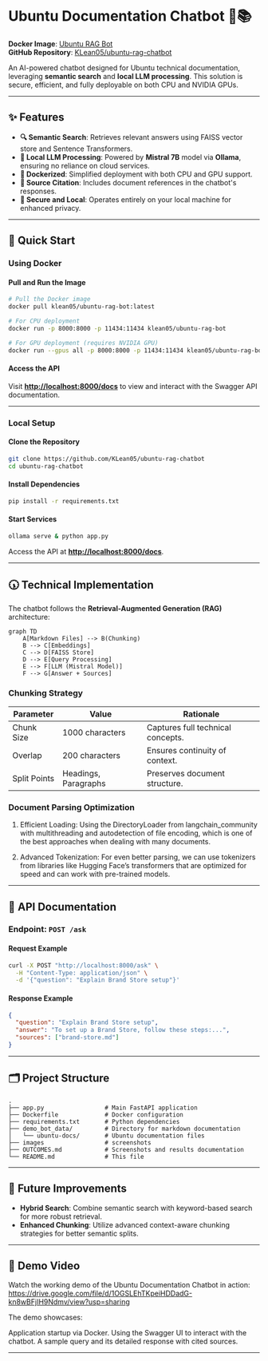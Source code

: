 # Ubuntu Documentation Chatbot 🤖📚

**Docker Image**: [Ubuntu RAG Bot](https://hub.docker.com/r/klean05/ubuntu-rag-bot)  
**GitHub Repository**: [KLean05/ubuntu-rag-chatbot](https://github.com/KLean05/ubuntu-rag-chatbot)  

An AI-powered chatbot designed for Ubuntu technical documentation, leveraging **semantic search** and **local LLM processing**. This solution is secure, efficient, and fully deployable on both CPU and NVIDIA GPUs.

---

## ✨ Features  

- **🔍 Semantic Search**: Retrieves relevant answers using FAISS vector store and Sentence Transformers.  
- **🤖 Local LLM Processing**: Powered by **Mistral 7B** model via **Ollama**, ensuring no reliance on cloud services.  
- **🚳 Dockerized**: Simplified deployment with both CPU and GPU support.  
- **📂 Source Citation**: Includes document references in the chatbot's responses.  
- **🔡 Secure and Local**: Operates entirely on your local machine for enhanced privacy.  

---

## 🚀 Quick Start  

### **Using Docker**  

#### Pull and Run the Image  
```bash
# Pull the Docker image
docker pull klean05/ubuntu-rag-bot:latest  

# For CPU deployment
docker run -p 8000:8000 -p 11434:11434 klean05/ubuntu-rag-bot  

# For GPU deployment (requires NVIDIA GPU)
docker run --gpus all -p 8000:8000 -p 11434:11434 klean05/ubuntu-rag-bot  
```

#### Access the API  
Visit **[http://localhost:8000/docs](http://localhost:8000/docs)** to view and interact with the Swagger API documentation.  

---

### **Local Setup**  

#### Clone the Repository  
```bash
git clone https://github.com/KLean05/ubuntu-rag-chatbot  
cd ubuntu-rag-chatbot  
```

#### Install Dependencies  
```bash
pip install -r requirements.txt  
```

#### Start Services  
```bash
ollama serve & python app.py  
```

Access the API at **[http://localhost:8000/docs](http://localhost:8000/docs)**.

---

## 🕠️ Technical Implementation  

The chatbot follows the **Retrieval-Augmented Generation (RAG)** architecture:  

```mermaid
graph TD
    A[Markdown Files] --> B(Chunking)
    B --> C[Embeddings]
    C --> D[FAISS Store]
    D --> E[Query Processing]
    E --> F[LLM (Mistral Model)]
    F --> G[Answer + Sources]
```

### **Chunking Strategy**  

| **Parameter**  | **Value**          | **Rationale**               |  
|-----------------|--------------------|-----------------------------|  
| Chunk Size      | 1000 characters    | Captures full technical concepts. |  
| Overlap         | 200 characters     | Ensures continuity of context.   |  
| Split Points    | Headings, Paragraphs | Preserves document structure.    |  

### **Document Parsing Optimization**
1. Efficient Loading:
Using the DirectoryLoader from langchain_community with multithreading and autodetection of file encoding, which is one of the best approaches when dealing with many documents.

2. Advanced Tokenization:
For even better parsing, we can use tokenizers from libraries like Hugging Face’s transformers that are optimized for speed and can work with pre-trained models.
---

## 📄 API Documentation  

### **Endpoint**: `POST /ask`  

#### **Request Example**  
```bash
curl -X POST "http://localhost:8000/ask" \
  -H "Content-Type: application/json" \
  -d '{"question": "Explain Brand Store setup"}'
```

#### **Response Example**  
```json
{
  "question": "Explain Brand Store setup",
  "answer": "To set up a Brand Store, follow these steps:...",
  "sources": ["brand-store.md"]
}
```

---

## 🗂 Project Structure  

```plaintext
.
├── app.py                 # Main FastAPI application  
├── Dockerfile             # Docker configuration  
├── requirements.txt       # Python dependencies  
├── demo_bot_data/         # Directory for markdown documentation  
│   └── ubuntu-docs/       # Ubuntu documentation files  
├── images                 # screenshots 
├── OUTCOMES.md            # Screenshots and results documentation  
└── README.md              # This file  
```

---

## 🌟 Future Improvements  

- **Hybrid Search**: Combine semantic search with keyword-based search for more robust retrieval.  
- **Enhanced Chunking**: Utilize advanced context-aware chunking strategies for better semantic splits.  

---

## 🎥 Demo Video
Watch the working demo of the Ubuntu Documentation Chatbot in action: https://drive.google.com/file/d/1OGSLEhTKpeiHDDadG-kn8wBFjIH9Ndmv/view?usp=sharing

The demo showcases:

Application startup via Docker.
Using the Swagger UI to interact with the chatbot.
A sample query and its detailed response with cited sources.

---
